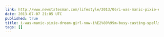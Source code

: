 ```yaml
---
link: http://www.newstatesman.com/lifestyle/2013/06/i-was-manic-pixie-dream-girl-now-i%E2%80%99m-busy-casting-spells-myself
date: 2013-07-07 21:05 UTC
published: true
title: i-was-manic-pixie-dream-girl-now-i%E2%80%99m-busy-casting-spells-myself
tags: []
---
```



